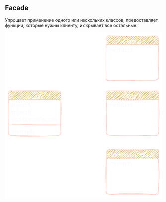 ## Facade

Упрощает применение одного или нескольких классов, предоставляет функции, которые нужны клиенту, и скрывает все остальные.

![img](image/Facade.svg)